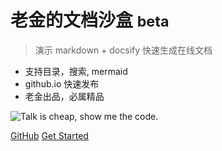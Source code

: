 <!-- _coverpage.md -->
# 老金的文档沙盒 <small>beta</small>

> 演示 markdown + docsify 快速生成在线文档

- 支持目录，搜索, mermaid
- github.io 快速发布
- 老金出品，必属精品

![Talk is cheap, show me the code.](https://img.moegirl.org/common/thumb/8/88/Talkcheap.png/280px-Talkcheap.png)

[GitHub](https://github.com/jinqinghua/kim-doc-sandbox)
[Get Started](#docsify)

<!-- 背景图片 -->
<!-- ![](_images/bg.jpg) -->

<!-- 背景色 -->
<!-- ![color](#f0f0f0) -->
